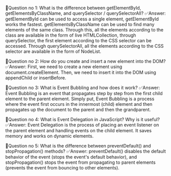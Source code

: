 📌Question no 1:  What is the difference between getElementById, getElementsByClassName, and querySelector / querySelectorAll?
✅Answer: getElementById can be used to access a single element, getElementById works the fastest. getElementsByClassName can be used to find many elements of the same class. Through this, all the elements according to the class are available in the form of live HTMLCollection, through querySelector, the first element according to the CSS selector can be accessed. Through querySelectorAll, all the elements according to the CSS selector are available in the form of NodeList.


📌Question no 2: How do you create and insert a new element into the DOM?
✅Answer: First, we need to create a new element using document.createElement. Then, we need to insert it into the DOM using appendChild or insertBefore.



📌Question no 3: What is Event Bubbling and how does it work?
✅Answer: Event Bubbling is an event that propagates step by step from the first child element to the parent element. Simply put, Event Bubbling is a process where the event first occurs in the innermost (child) element and then propagates up the document to the parent and then the grandparent.


📌Question no 4: What is Event Delegation in JavaScript? Why is it useful?
✅Answer: Event Delegation is the process of placing an event listener on the parent element and handling events on the child element. It saves memory and works on dynamic elements.


📌Question no 5: What is the difference between preventDefault() and stopPropagation() methods?
✅Answer: preventDefault() disables the default behavior of the event (stops the event's default behavior), and stopPropagation() stops the event from propagating to parent elements (prevents the event from bouncing to other elements).
